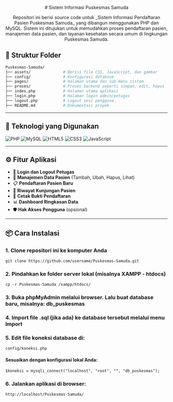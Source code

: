 <p align="center">
# Sistem Informasi Puskesmas Samuda
</p>

<p align="center">
Repositori ini berisi source code untuk _Sistem Informasi Pendaftaran Pasien Puskesmas Samuda_ yang dibangun menggunakan PHP dan MySQL. Sistem ini ditujukan untuk memudahkan proses pendaftaran pasien, manajemen data pasien, dan layanan kesehatan secara umum di lingkungan Puskesmas Samuda.
</p>

## 📁 Struktur Folder

```bash
Puskesmas-Samuda/
├── assets/              # Berisi file CSS, JavaScript, dan gambar
├── config/              # Konfigurasi database
├── pages/               # Halaman utama dan sub-menu sistem
├── proses/              # Proses backend seperti simpan, edit, hapus
├── index.php            # Halaman utama aplikasi
├── login.php            # Halaman login admin/petugas
├── logout.php           # Logout sesi pengguna
├── README.md            # Dokumentasi proyek
```
---

## 🧰 Teknologi yang Digunakan

<p align="left">
  <img src="https://img.shields.io/badge/PHP-777BB4?style=for-the-badge&logo=php&logoColor=white" alt="PHP"/>
  <img src="https://img.shields.io/badge/MySQL-4479A1?style=for-the-badge&logo=mysql&logoColor=white" alt="MySQL"/>
  <img src="https://img.shields.io/badge/HTML5-E34F26?style=for-the-badge&logo=html5&logoColor=white" alt="HTML5"/>
  <img src="https://img.shields.io/badge/CSS3-1572B6?style=for-the-badge&logo=css3&logoColor=white" alt="CSS3"/>
  <img src="https://img.shields.io/badge/JavaScript-F7DF1E?style=for-the-badge&logo=javascript&logoColor=black" alt="JavaScript"/>
</p>

---

## ⚙️ Fitur Aplikasi

- 🔐 **Login dan Logout Petugas**
- 👤 **Manajemen Data Pasien** (Tambah, Ubah, Hapus, Lihat)
- 📋 **Pendaftaran Pasien Baru**
- 📅 **Riwayat Kunjungan Pasien**
- 🧾 **Cetak Bukti Pendaftaran**
- 📊 **Dashboard Ringkasan Data**
- 🛡️ **Hak Akses Pengguna** (opsional)

---

## 📦 Cara Instalasi


### 1. Clone repositori ini ke komputer Anda
```
git clone https://github.com/username/Puskesmas-Samuda.git
```
### 2. Pindahkan ke folder server lokal (misalnya XAMPP - htdocs)
```
cp -r Puskesmas-Samuda /xampp/htdocs/
```
### 3. Buka phpMyAdmin melalui browser. Lalu buat database baru, misalnya: db_puskesmas

### 4. Import file .sql (jika ada) ke database tersebut melalui menu Import

### 5. Edit file koneksi database di:
```
config/koneksi.php
```
#### Sesuaikan dengan konfigurasi lokal Anda:
```
$koneksi = mysqli_connect("localhost", "root", "", "db_puskesmas");
```
### 6. Jalankan aplikasi di browser:
```
http://localhost/Puskesmas-Samuda/
```

